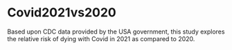 # Covid2021vs2020
Based upon CDC data provided by the USA government, this study  explores the relative risk of dying with Covid in 2021 as compared to 2020.

